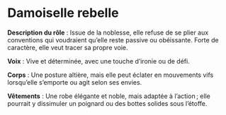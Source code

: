 # Damoiselle rebelle

**Description du rôle** : Issue de la noblesse, elle refuse de se plier aux conventions qui voudraient qu’elle reste passive ou obéissante. Forte de caractère, elle veut tracer sa propre voie.

**Voix** : Vive et déterminée, avec une touche d’ironie ou de défi.

**Corps** : Une posture altière, mais elle peut éclater en mouvements vifs lorsqu’elle s’emporte ou agit selon ses envies.

**Vêtements** : Une robe élégante et noble, mais adaptée à l’action ; elle pourrait y dissimuler un poignard ou des bottes solides sous l’étoffe.
